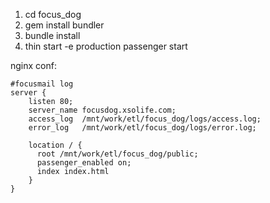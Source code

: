 1. cd focus_dog
2. gem install bundler
3. bundle install
4. thin start -e production
   passenger start


nginx conf:

    #focusmail log
    server {
        listen 80;
        server_name focusdog.xsolife.com;
        access_log  /mnt/work/etl/focus_dog/logs/access.log;
        error_log   /mnt/work/etl/focus_dog/logs/error.log;

        location / {
          root /mnt/work/etl/focus_dog/public;
          passenger_enabled on;
          index index.html
        }
    }
